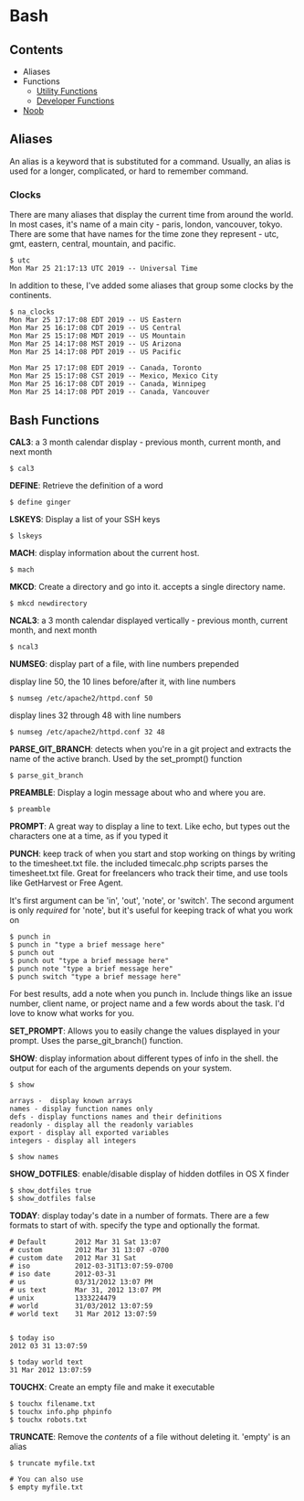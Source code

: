 
# Bash

## Contents

* Aliases
* Functions
	- [Utility Functions](bash-util.md)
	- [Developer Functions](bash-developer-functions.md)
* [Noob](bash-noob.md)

## Aliases

An alias is a keyword that is substituted for a command. Usually, an alias is
used for a longer, complicated, or hard to remember command.

### Clocks

There are many aliases that display the current time from around the world.  In
most cases, it's name of a main city - paris, london, vancouver, tokyo. There
are some that have names for the time zone they represent - utc, gmt, eastern,
central, mountain, and pacific.

```
$ utc
Mon Mar 25 21:17:13 UTC 2019 -- Universal Time
```

In addition to these, I've added some aliases that group some clocks by the continents.

```
$ na_clocks
Mon Mar 25 17:17:08 EDT 2019 -- US Eastern
Mon Mar 25 16:17:08 CDT 2019 -- US Central
Mon Mar 25 15:17:08 MDT 2019 -- US Mountain
Mon Mar 25 14:17:08 MST 2019 -- US Arizona
Mon Mar 25 14:17:08 PDT 2019 -- US Pacific

Mon Mar 25 17:17:08 EDT 2019 -- Canada, Toronto
Mon Mar 25 15:17:08 CST 2019 -- Mexico, Mexico City
Mon Mar 25 16:17:08 CDT 2019 -- Canada, Winnipeg
Mon Mar 25 14:17:08 PDT 2019 -- Canada, Vancouver
```




## Bash Functions


**CAL3**: a 3 month calendar display - previous month, current month, and next
month

	$ cal3

**DEFINE**: Retrieve the definition of a word

	$ define ginger

**LSKEYS**: Display a list of your SSH keys

	$ lskeys

**MACH**: display information about the current host.

	$ mach

**MKCD**: Create a directory and go into it. accepts a single directory name.

	$ mkcd newdirectory

**NCAL3**: a 3 month calendar displayed vertically - previous month, current
month, and next month

	$ ncal3

**NUMSEG**: display part of a file, with line numbers prepended

display line 50, the 10 lines before/after it, with line numbers

	$ numseg /etc/apache2/httpd.conf 50

display lines 32 through 48 with line numbers

	$ numseg /etc/apache2/httpd.conf 32 48

**PARSE_GIT_BRANCH**: detects when you're in a git project and extracts the
name of the active branch. Used by the set_prompt() function

	$ parse_git_branch

**PREAMBLE**: Display a login message about who and where you are.

	$ preamble

**PROMPT**: A great way to display a line to text. Like echo, but types out the
characters one at a time, as if you typed it


**PUNCH**: keep track of when you start and stop working on things by writing
to the timesheet.txt file. the included timecalc.php scripts parses the
timesheet.txt file. Great for freelancers who track their time, and use tools
like GetHarvest or Free Agent.

It's first argument can be 'in', 'out', 'note', or 'switch'.  The second
argument is only *required* for 'note', but it's useful for keeping track of
what you work on

	$ punch in
	$ punch in "type a brief message here"
	$ punch out
	$ punch out "type a brief message here"
	$ punch note "type a brief message here"
	$ punch switch "type a brief message here"

For best results, add a note when you punch in. Include things like an issue
number, client name, or project name and a few words about the task. I'd love
to know what works for you.

**SET_PROMPT**: Allows you to easily change the values displayed in your
prompt. Uses the parse_git_branch() function.

**SHOW**: display information about different types of info in the shell. the
output for each of the arguments depends on your system.


	$ show

	arrays -  display known arrays
	names - display function names only
	defs - display functions names and their definitions
	readonly - display all the readonly variables
	export - display all exported variables
	integers - display all integers

	$ show names


**SHOW_DOTFILES**: enable/disable display of hidden dotfiles in OS X finder

	$ show_dotfiles true
	$ show_dotfiles false


**TODAY**: display today's date in a number of formats. There are a few formats
to start of with. specify the type and optionally the format.

	# Default       2012 Mar 31 Sat 13:07
	# custom        2012 Mar 31 13:07 -0700
	# custom date   2012 Mar 31 Sat
	# iso           2012-03-31T13:07:59-0700
	# iso date      2012-03-31
	# us            03/31/2012 13:07 PM
	# us text       Mar 31, 2012 13:07 PM
	# unix          1333224479
	# world         31/03/2012 13:07:59
	# world text    31 Mar 2012 13:07:59


	$ today iso
	2012 03 31 13:07:59

	$ today world text
	31 Mar 2012 13:07:59

**TOUCHX**: Create an empty file and make it executable

	$ touchx filename.txt
	$ touchx info.php phpinfo
	$ touchx robots.txt

**TRUNCATE**: Remove the *contents* of a file without deleting it.
'empty' is an alias

	$ truncate myfile.txt

	# You can also use
	$ empty myfile.txt
